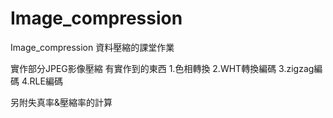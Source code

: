 # Image_compression
Image_compression
資料壓縮的課堂作業

實作部分JPEG影像壓縮
有實作到的東西
1.色相轉換
2.WHT轉換編碼
3.zigzag編碼
4.RLE編碼

另附失真率&壓縮率的計算
